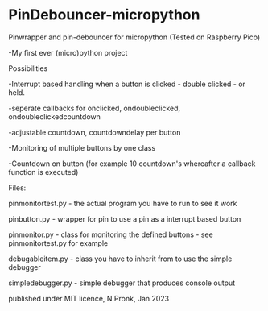 # PinDebouncer-micropython

Pinwrapper and pin-debouncer for micropython (Tested on Raspberry Pico)

-My first ever (micro)python project


Possibilities

-Interrupt based handling when a button is clicked - double clicked - or held.

-seperate callbacks for onclicked, ondoubleclicked, ondoubleclickedcountdown

-adjustable countdown, countdowndelay per button

-Monitoring of multiple buttons by one class

-Countdown on button (for example 10 countdown's whereafter a callback function is executed)


Files:

pinmonitortest.py - the actual program you have to run to see it work

pinbutton.py - wrapper for pin to use a pin as a interrupt based button

pinmonitor.py - class for monitoring the defined buttons - see pinmonitortest.py for example

debugableitem.py - class you have to inherit from to use the simple debugger

simpledebugger.py - simple debugger that produces console output 

published under MIT licence, N.Pronk, Jan 2023
